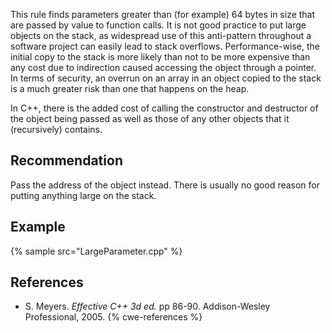 This rule finds parameters greater than (for example) 64 bytes in size that are passed by value to function calls. It is not good practice to put large objects on the stack, as widespread use of this anti-pattern throughout a software project can easily lead to stack overflows. Performance-wise, the initial copy to the stack is more likely than not to be more expensive than any cost due to indirection caused accessing the object through a pointer. In terms of security, an overrun on an array in an object copied to the stack is a much greater risk than one that happens on the heap.

In C++, there is the added cost of calling the constructor and destructor of the object being passed as well as those of any other objects that it (recursively) contains.


## Recommendation
Pass the address of the object instead. There is usually no good reason for putting anything large on the stack.


## Example
{% sample src="LargeParameter.cpp" %}

## References
* S. Meyers. *Effective C++ 3d ed.* pp 86-90. Addison-Wesley Professional, 2005.
{% cwe-references %}
